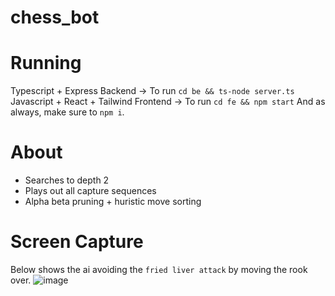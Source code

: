 # chess_bot
# Running
Typescript + Express Backend -> To run `cd be && ts-node server.ts`
Javascript + React + Tailwind Frontend -> To run `cd fe && npm start`
And as always, make sure to `npm i`.

# About
- Searches to depth 2
- Plays out all capture sequences
- Alpha beta pruning + huristic move sorting

# Screen Capture
Below shows the ai avoiding the `fried liver attack` by moving the rook over.
![image](https://github.com/VinayakFia/chess_bot/assets/96902642/b52d1392-e064-49ea-8567-4ba98a1b51fd)
